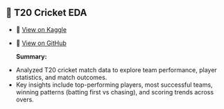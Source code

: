 ## 🏏 T20 Cricket EDA
- 🔗 [View on Kaggle](https://www.kaggle.com/code/sushantkalsar/t-20-cricket-eda-sushant-kalsar)
- 📂 [View on GitHub](https://github.com/Sushant0121/T-20_Cricket_EDA)

  **Summary:**  
* Analyzed T20 cricket match data to explore team performance, player statistics, and match outcomes.  
* Key insights include top-performing players, most successful teams, winning patterns (batting first vs chasing), and scoring trends across overs.

